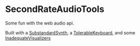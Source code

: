 # SecondRateAudioTools

Some fun with the web audio api.

Built with a [SubstandardSynth](https://atactionpark.github.com/SubstandardSynth/), a [TolerableKeyboard](https://atactionpark.github.com/TolerableKeyboard/), and some [InadequateVisualizers](https://atactionpark.github.com/InadequateVisualizers/)